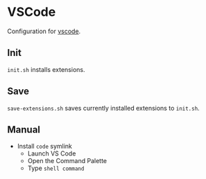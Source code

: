 # VSCode

Configuration for [vscode](https://code.visualstudio.com/).

## Init
`init.sh` installs extensions.

## Save
`save-extensions.sh` saves currently installed extensions to `init.sh`.

## Manual
* Install `code` symlink
  * Launch VS Code
  * Open the Command Palette
  * Type `shell command`

